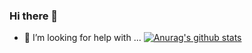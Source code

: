 ### Hi there 👋
- 🤔 I’m looking for help with ...
[![Anurag's github stats](https://github-readme-stats.vercel.app/api?username=guofulei)](https://github.com/anuraghazra/github-readme-stats)

